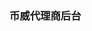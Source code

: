 <!--
 * @Descripttion: 
 * @version: 
 * @Author: GuaPi
 * @Date: 2021-07-28 15:28:17
 * @LastEditors: GuaPi
 * @LastEditTime: 2021-07-28 15:34:48
-->
### 币威代理商后台